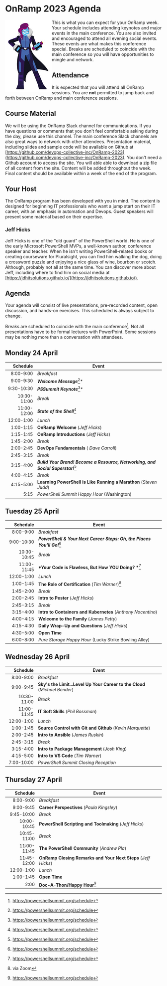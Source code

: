 # OnRamp 2023 Agenda

<img src="images/PowerShell-transparent-thumb.jpg" alt="Ms. PowerShell" halign="left" align="left"> This is what you can expect for your OnRamp week.
Your schedule includes attending keynotes and major events in the main conference. You are also invited and encouraged to attend all evening social events. These events are what makes this conference special. Breaks are scheduled to coincide with the main conference so you will have opportunities to mingle and network.

## Attendance

It is expected that you will attend all OnRamp sessions.
You are __not__ permitted to jump back and forth between OnRamp and main conference sessions.

## Course Material

We will be using the OnRamp Slack channel for communications.
If you have questions or comments that you don't feel comfortable asking during the day, please use this channel.
The main conference Slack channels are also great ways to network with other attendees.
Presentation material, including slides and sample code will be available on Github at [https://github.com/devops-collective-inc/OnRamp-2023](https://github.com/devops-collective-inc/OnRamp-2023).
You don't need a Github account to access the site.
You will able able to download a zip file of all content from the site.
Content will be added throughout the week. Final content should be available within a week of the end of the program.

## Your Host

The OnRamp program has been developed with you in mind. The content is designed for beginning IT professionals who want a jump start on their IT career, with an emphasis in automation and Devops. Guest speakers will present some material based on their expertise.

### Jeff Hicks

Jeff Hicks is one of the "old guard" of the PowerShell world.
He is one of the early Microsoft PowerShell MVPs, a well-known author, conference speaker and teacher.
When he isn't writing PowerShell-related books or creating courseware for Pluralsight, you can find him walking the dog, doing a crossword puzzle and enjoying a nice glass of wine, bourbon or scotch.
Although, probably not all at the same time.
You can discover more about Jeff, including where to find him on social media at [https://jdhitsolutions.github.io/](https://jdhitsolutions.github.io/).

## Agenda

Your agenda will consist of live presentations, pre-recorded content, open discussion, and hands-on exercises. This scheduled is always subject to change.

Breaks are scheduled to coincide with the main conference[^1].
Not all presentations have to be formal lectures with PowerPoint.
Some sessions may be nothing more than a conversation with attendees.

## Monday 24 April

| Schedule | Event |
|------:|------|
| 8:00-9:00 | *Breakfast* |
| 9:00-9:30 | __*Welcome Message*__[^1]* |
| 9:30-10:30 | __*PSSummit Keynote*__[^1]* |
| 10:30-11:00 | *Break* |
| 11:00-12:00 | __*State of the Shell*__[^1] |
| 12:00-1:00 | *Lunch* |
| 1:00-1:15 | __OnRamp Welcome__ (*Jeff Hicks*) |
| 1:15-1:45 | __OnRamp Introductions__ (*Jeff Hicks*) |
| 1:45-2:00 |  *Break* |
| 2:00-2:45 |  __DevOps Fundamentals__ ( *Dave Carroll*)|
| 2:45-3:15 | *Break* |
| 3:15-4:00 | __*Build Your Brand! Become a Resource, Networking, and Social Superstar!*__[^1] |
| 4:00-4:15 | *Break* |
| 4:15-5:00 | __Learning PowerShell is Like Running a Marathon__ (*Steven Judd*) |
| 5:15 | *PowerShell Summit Happy Hour* (Washington) |

## Tuesday 25 April

|Schedule | Event |
|------:|------|
| 8:00-9:00  | *Breakfast* |
| 9:00-10:30 | __*PowerShell & Your Next Career Steps: Oh, the Places You'll Go!*__[^1] | |
| 10:30-10:45 | *Break* |
| 11:00-11:45 | __*Your Code is Flawless, But How YOU Doing? *__[^1] |
| 12:00-1:00 | *Lunch* |
| 1:00-1:45   | __The Role of Certification__ (*Tim Warner*)[^2] |
| 1:45-2:00 | *Break* |
| 2:00-2:45  | __Intro to Pester__ (*Jeff Hicks*)|
| 2:45-3:15 | *Break* |
| 3:15-4:00 | __Intro to Containers and Kubernetes__ (*Anthony Nocentino*) |
| 4:00-4:15 | __Welcome to the Family__ (*James Petty*)
| 4:15-4:30 | __Daily Wrap-Up and Questions__ (*Jeff Hicks*) |
| 4:30-5:00 | __Open Time__ | |
| 6:00-8:00 | *Pure Storage Happy Hour* (Lucky Strike Bowling Alley) |

## Wednesday 26 April

|Schedule | Event |
|------:|------|
| 8:00-9:00 | *Breakfast* |
| 9:00-9:45 | __Sky's the Limit...Level Up Your Career to the Cloud__ (*Michael Bender*) |
| 10:30-11:00 | *Break* |
| 11:00-11:45 | __IT Soft Skills__ (*Phil Bossman*) |
| 12:00-1:00  | *Lunch* |
| 1:00-1:45   | __Source Control with Git and Github__ (*Kevin Marquette*) |
| 2:00-2:45   | __Intro to Ansible__ (*James Ruskin*) |
| 2:45-3:15 | *Break* |
| 3:15-4:00   | __Intro to Package Management__ (*Josh King*) |
| 4:15-5:00   | __Intro to VS Code__ (*Tim Warner*) |
| 7:00-10:00 | *PowerShell Summit Closing Reception* |

## Thursday 27 April

|Schedule | Event |
|------:|------|
| 8:00-9:00 | *Breakfast* |
| 9:00-9:45   | __Career Perspectives__ (*Paula Kingsley*) |
| 9:45-10:00  |  *Break* |
| 10:00-10:45 | __PowerShell Scripting and Toolmaking__ (*Jeff Hicks*) |
| 10:45-11:00 | *Break* |
| 11:00-11:45 | __The PowerShell Community__ (*Andrew Pla*) |
| 11:45-12:00 | __OnRamp Closing Remarks and Your Next Steps__ (*Jeff Hicks*) |
| 12:00-1:00 | *Lunch* |
| 1:00-1:45 | __Open Time__ |
| 2:00 | __Doc-A-Thon/Happy Hour__[^1] |

[^1]: https://powershellsummit.org/schedule
[^2]: via Zoom

